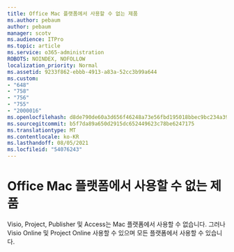 ```yaml
---
title: Office Mac 플랫폼에서 사용할 수 없는 제품
ms.author: pebaum
author: pebaum
manager: scotv
ms.audience: ITPro
ms.topic: article
ms.service: o365-administration
ROBOTS: NOINDEX, NOFOLLOW
localization_priority: Normal
ms.assetid: 9233f862-ebbb-4913-a83a-52cc3b99a644
ms.custom:
- "648"
- "758"
- "756"
- "755"
- "2000016"
ms.openlocfilehash: d8de790de60a3d656f46248a73e56fbd195018bbec9bc234a39bca5a162e9b21
ms.sourcegitcommit: b5f7da89a650d2915dc652449623c78be6247175
ms.translationtype: MT
ms.contentlocale: ko-KR
ms.lasthandoff: 08/05/2021
ms.locfileid: "54076243"
---
```

# <a name="office-products-not-available-for-the-mac-platform"></a>Office Mac 플랫폼에서 사용할 수 없는 제품

Visio, Project, Publisher 및 Access는 Mac 플랫폼에서 사용할 수 없습니다. 그러나 Visio Online 및 Project Online 사용할 수 있으며 모든 플랫폼에서 사용할 수 있습니다.
  